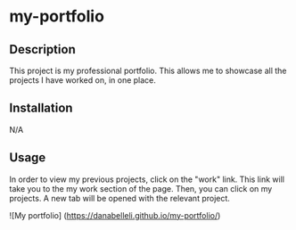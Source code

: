 # my-portfolio

## Description

This project is my professional portfolio. This allows me to showcase all the projects I have worked on, in one place. 


## Installation

N/A

## Usage

In order to view my previous projects, click on the "work" link. This link will take you to the my work section of the page. Then, you can click on my projects. A new tab will be opened with the relevant project. 

![My portfolio] (https://danabelleli.github.io/my-portfolio/)





